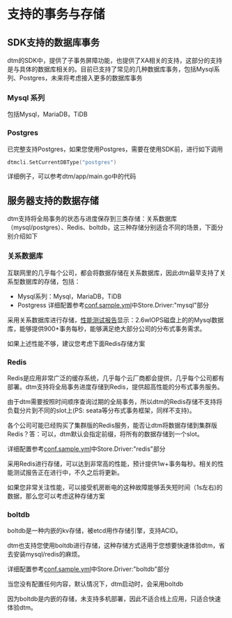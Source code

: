 # 支持的事务与存储

## SDK支持的数据库事务

dtm的SDK中，提供了子事务屏障功能，也提供了XA相关的支持，这部分的支持是与具体的数据库相关的。目前已支持了常见的几种数据库事务，包括Mysql系列、Postgres，未来将考虑接入更多的数据库事务
### Mysql 系列

包括Mysql，MariaDB，TiDB

### Postgres

已完整支持Postgres，如果您使用Postgres，需要在使用SDK前，进行如下调用

``` go
dtmcli.SetCurrentDBType("postgres")
```

详细例子，可以参考dtm/app/main.go中的代码

## 服务器支持的数据存储

dtm支持将全局事务的状态与进度保存到三类存储：关系数据库（mysql/postgres）、Redis、boltdb，这三种存储分别适合不同的场景，下面分别介绍如下

### 关系数据库
互联网里的几乎每个公司，都会将数据存储在关系数据库，因此dtm最早支持了关系型数据库的存储，包括：
- Mysql系列：Mysql，MariaDB，TiDB
- Postgress
详细配置参考[conf.sample.yml](https://github.com/yedf/dtm/blob/main/conf.sample.yml)中Store.Driver:"mysql"部分

采用关系数据库进行存储，[性能测试报告](../other/performance)显示：2.6wIOPS磁盘上的的Mysql数据库，能够提供900+事务每秒，能够满足绝大部分公司的分布式事务需求。

如果上述性能不够，建议您考虑下面Redis存储方案
### Redis
Redis是应用非常广泛的缓存系统，几乎每个云厂商都会提供，几乎每个公司都有部署。dtm支持将全局事务进度存储到Redis，提供超高性能的分布式事务服务。

由于dtm需要按照时间顺序查询过期的全局事务，所以dtm的Redis存储不支持将负载分片到不同的slot上(PS: seata等分布式事务框架，同样不支持)。

各个公司可能已经购买了集群版的Redis服务，能否让dtm将数据存储到集群版Redis？答：可以，dtm默认会指定前缀，将所有的数据存储到一个slot。

详细配置参考[conf.sample.yml](https://github.com/yedf/dtm/blob/main/conf.sample.yml)中Store.Driver:"redis"部分

采用Redis进行存储，可以达到非常高的性能，预计提供1w+事务每秒。相关的性能测试报告正在进行中，不久之后将更新。

如果您非常关注性能，可以接受机房断电的这种故障能够丢失短时间（1s左右)的数据，那么您可以考虑这种存储方案

### boltdb
boltdb是一种内嵌的kv存储，被etcd用作存储引擎，支持ACID。

dtm也支持您使用boltdb进行存储，这种存储方式适用于您想要快速体验dtm，省去安装mysql/redis的麻烦。

详细配置参考[conf.sample.yml](https://github.com/yedf/dtm/blob/main/conf.sample.yml)中Store.Driver:"boltdb"部分

当您没有配置任何内容，默认情况下，dtm启动时，会采用boltdb

因为boltdb是内嵌的存储，未支持多机部署，因此不适合线上应用，只适合快速体验dtm。
